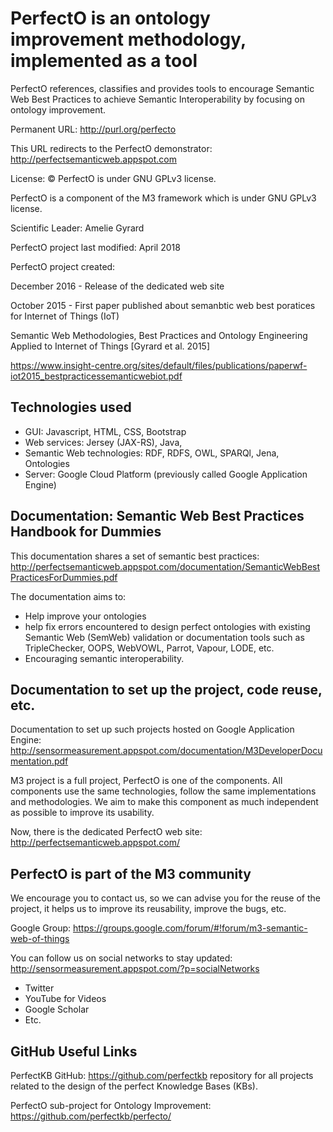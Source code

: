 # PerfectO is an ontology improvement methodology, implemented as a tool

PerfectO references, classifies and provides tools to encourage Semantic Web Best Practices to achieve Semantic Interoperability by focusing on ontology improvement.

Permanent URL: http://purl.org/perfecto 

This URL redirects to the PerfectO demonstrator:  http://perfectsemanticweb.appspot.com

License: © PerfectO is under GNU GPLv3 license. 

PerfectO is a component of the M3 framework which is under GNU GPLv3 license.

Scientific Leader: Amelie Gyrard

PerfectO project last modified: April 2018

PerfectO project created: 

December 2016 - Release of the dedicated web site

October 2015 - First paper published about semanbtic web best poratices for Internet of Things (IoT)

Semantic Web Methodologies, Best Practices and Ontology Engineering Applied to Internet of Things [Gyrard et al. 2015]

https://www.insight-centre.org/sites/default/files/publications/paperwf-iot2015_bestpracticessemanticwebiot.pdf

## Technologies used ##
- GUI: Javascript, HTML, CSS, Bootstrap
- Web services: Jersey (JAX-RS), Java,
- Semantic Web technologies: RDF, RDFS, OWL, SPARQl, Jena, Ontologies
- Server: Google Cloud Platform (previously called Google Application Engine)

## Documentation: Semantic Web Best Practices Handbook for Dummies ##
This documentation shares a set of semantic best practices:
http://perfectsemanticweb.appspot.com/documentation/SemanticWebBestPracticesForDummies.pdf

The documentation aims to:
* Help improve your ontologies
* help fix errors encountered to design perfect ontologies with existing Semantic Web (SemWeb) validation or documentation tools such as TripleChecker, OOPS, WebVOWL, Parrot, Vapour, LODE, etc.
* Encouraging semantic interoperability.


## Documentation to set up the project, code reuse, etc. ##
Documentation to set up such projects hosted on Google Application Engine:
http://sensormeasurement.appspot.com/documentation/M3DeveloperDocumentation.pdf

M3 project is a full project, PerfectO is one of the components.
All components use the same technologies, follow the same implementations and methodologies.
We aim to make this component as much independent as possible to improve its usability.

Now, there is the dedicated PerfectO web site: http://perfectsemanticweb.appspot.com/


## PerfectO is part of the M3 community ##
We encourage you to contact us, so we can advise you for the reuse of the project, it helps us to improve its reusability, improve the bugs, etc.

Google Group:
https://groups.google.com/forum/#!forum/m3-semantic-web-of-things

You can follow us on social networks to stay updated:
http://sensormeasurement.appspot.com/?p=socialNetworks
- Twitter
- YouTube for Videos
- Google Scholar
- Etc.


## GitHub Useful Links ##
PerfectKB GitHub:  https://github.com/perfectkb repository for all projects related to the design of the perfect Knowledge Bases (KBs).

PerfectO sub-project for Ontology Improvement: https://github.com/perfectkb/perfecto/
